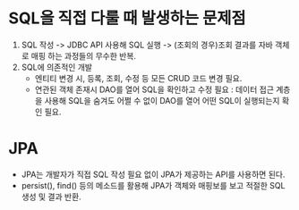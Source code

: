 # SQL을 직접 다룰 때 발생하는 문제점
1. SQL 작성 -> JDBC API 사용해 SQL 실행 -> (조회의 경우)조회 결과를 자바 객체로 매핑 하는 과정들의 무수한 반복.
2. SQL에 의존적인 개발
   - 엔티티 변경 시, 등록, 조회, 수정 등 모든 CRUD 코드 변경 필요.
   - 연관된 객체 존재시 DAO를 열어 SQL을 확인하고 수정 필요 : 데이터 접근 계층을 사용해 SQL을 숨겨도 어쩔 수 없이 DAO를 열어 어떤 SQL이 실행되는지 확인 필요.

# JPA
- JPA는 개발자가 직접 SQL 작성 필요 없이 JPA가 제공하는 API를 사용하면 된다.
- persist(), find() 등의 메소드를 활용해 JPA가 객체와 매핑보를 보고 적절한 SQL 생성 및 결과 반환.
